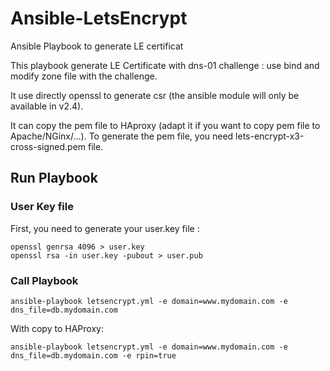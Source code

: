 # Ansible-LetsEncrypt
Ansible Playbook to generate LE certificat

This playbook generate LE Certificate with dns-01 challenge : use bind and modify zone file with the challenge.

It use directly openssl to generate csr (the ansible module will only be available in v2.4).

It can copy the pem file to HAproxy (adapt it if you want to copy pem file to Apache/NGinx/...).
To generate the pem file, you need lets-encrypt-x3-cross-signed.pem file.

## Run Playbook

### User Key file

First, you need to generate your user.key file :

```
openssl genrsa 4096 > user.key
openssl rsa -in user.key -pubout > user.pub
```

### Call Playbook

```
ansible-playbook letsencrypt.yml -e domain=www.mydomain.com -e dns_file=db.mydomain.com 
```

With copy to HAProxy:
```
ansible-playbook letsencrypt.yml -e domain=www.mydomain.com -e dns_file=db.mydomain.com -e rpin=true
```

